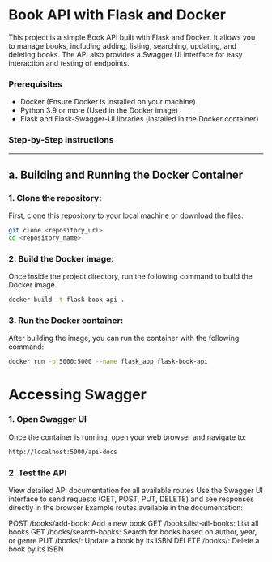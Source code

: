 # Book API with Flask and Docker

This project is a simple Book API built with Flask and Docker. It allows you to manage books, including adding, listing, searching, updating, and deleting books. The API also provides a Swagger UI interface for easy interaction and testing of endpoints.

### Prerequisites

- Docker (Ensure Docker is installed on your machine)
- Python 3.9 or more (Used in the Docker image)
- Flask and Flask-Swagger-UI libraries (installed in the Docker container)

### Step-by-Step Instructions

---

## a. **Building and Running the Docker Container**

### 1. Clone the repository:

First, clone this repository to your local machine or download the files.

```bash
git clone <repository_url>
cd <repository_name>
```

### 2. Build the Docker image:

Once inside the project directory, run the following command to build the Docker image.

```bash
docker build -t flask-book-api .
```

### 3. Run the Docker container:

After building the image, you can run the container with the following command:

```bash
docker run -p 5000:5000 --name flask_app flask-book-api
```

# Accessing Swagger

### 1. Open Swagger UI

Once the container is running, open your web browser and navigate to:

```bash
http://localhost:5000/api-docs
```

### 2. Test the API

View detailed API documentation for all available routes
Use the Swagger UI interface to send requests (GET, POST, PUT, DELETE) and see responses directly in the browser
Example routes available in the documentation:

POST /books/add-book: Add a new book
GET /books/list-all-books: List all books
GET /books/search-books: Search for books based on author, year, or genre
PUT /books/<isbn>: Update a book by its ISBN
DELETE /books/<isbn>: Delete a book by its ISBN
